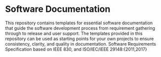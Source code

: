# Software Documentation
This repository contains templates for essential software documentation that guide the software development process from requirement gathering through to release and user support. The templates provided in this repository can be used as starting points for your own projects to ensure consistency, clarity, and quality in documentation. Software Requirements Specification based on IEEE 830, and ISO/IEC/IEEE 29148:{2011,2017}

